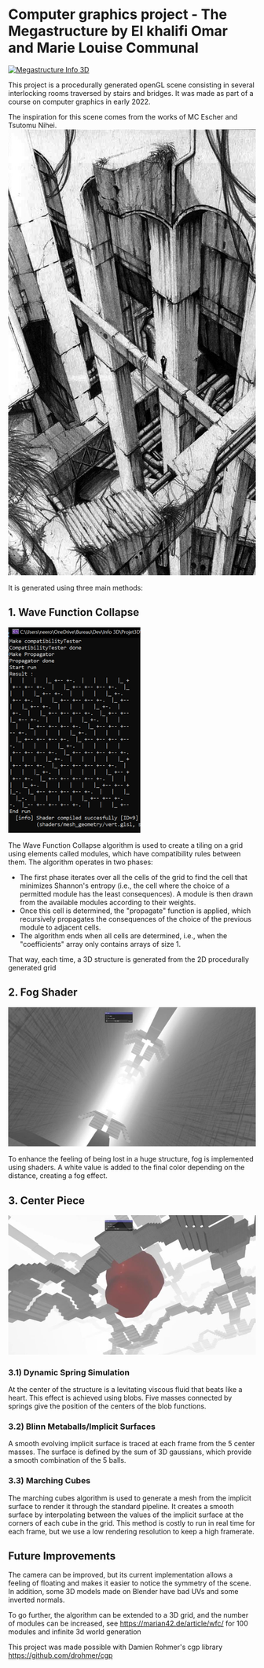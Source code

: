 # Computer graphics project - The Megastructure by El khalifi Omar and Marie Louise Communal 

[![Megastructure Info 3D](https://img.youtube.com/vi/H0w2zC7M3uc/0.jpg)](https://www.youtube.com/watch?v=H0w2zC7M3uc)

This project is a procedurally generated openGL scene consisting in several interlocking rooms traversed by stairs and bridges. It was made as part of a course on computer graphics in early 2022.

The inspiration for this scene comes from the works of MC Escher and Tsutomu Nihei.
![Tsutomu Nihei's work](nihei.png)

It is generated using three main methods:

## 1. Wave Function Collapse

![Wave Function Collapse](wave-function-collapse.png)

The Wave Function Collapse algorithm is used to create a tiling on a grid using elements called modules, which have compatibility rules between them. The algorithm operates in two phases:

- The first phase iterates over all the cells of the grid to find the cell that minimizes Shannon's entropy (i.e., the cell where the choice of a permitted module has the least consequences). A module is then drawn from the available modules according to their weights.
- Once this cell is determined, the "propagate" function is applied, which recursively propagates the consequences of the choice of the previous module to adjacent cells.
- The algorithm ends when all cells are determined, i.e., when the "coefficients" array only contains arrays of size 1.

That way, each time, a 3D structure is generated from the 2D procedurally generated grid

## 2. Fog Shader

![Fog Shader](fog.png)

To enhance the feeling of being lost in a huge structure, fog is implemented using shaders. A white value is added to the final color depending on the distance, creating a fog effect.

## 3. Center Piece

![Center Piece](center_piece.png)

### 3.1) Dynamic Spring Simulation

At the center of the structure is a levitating viscous fluid that beats like a heart. This effect is achieved using blobs. Five masses connected by springs give the position of the centers of the blob functions.

### 3.2) Blinn Metaballs/Implicit Surfaces

A smooth evolving implicit surface is traced at each frame from the 5 center masses. The surface is defined by the sum of 3D gaussians, which provide a smooth combination of the 5 balls.

### 3.3) Marching Cubes

The marching cubes algorithm is used to generate a mesh from the implicit surface to render it through the standard pipeline. It creates a smooth surface by interpolating between the values of the implicit surface at the corners of each cube in the grid. This method is costly to run in real time for each frame, but we use a low rendering resolution to keep a high framerate.

## Future Improvements

The camera can be improved, but its current implementation allows a feeling of floating and makes it easier to notice the symmetry of the scene. In addition, some 3D models made on Blender have bad UVs and some inverted normals.

To go further, the algorithm can be extended to a 3D grid, and the number of modules can be increased, see https://marian42.de/article/wfc/ for 100 modules and infinite 3d world generation

This project was made possible with Damien Rohmer's cgp library https://github.com/drohmer/cgp
